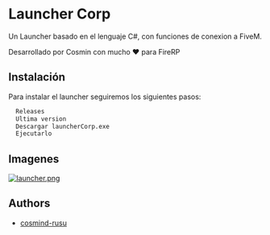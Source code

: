 # Launcher Corp

Un Launcher basado en el lenguaje C#, con funciones de conexion a FiveM.

Desarrollado por Cosmin con mucho ❤ para FireRP


## Instalación

Para instalar el launcher seguiremos los siguientes pasos:

```bash
  Releases
  Ultima version
  Descargar launcherCorp.exe
  Ejecutarlo
```


    
## Imagenes

[![launcher.png](https://i.postimg.cc/8kYgXYKL/launcher.png)](https://postimg.cc/qg2Fz1d7)


## Authors

- [cosmind-rusu](https://www.github.com/cosmind-rusu)



